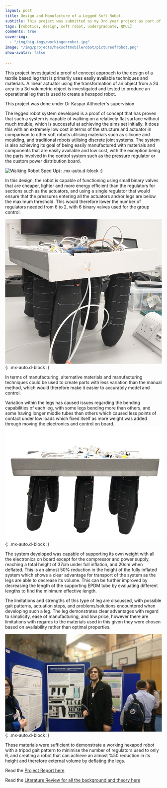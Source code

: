 ```yaml
---
layout: post
title: Design and Manufacture of a Legged Soft Robot
subtitle: This project was submitted as my 3rd year project as part of my undergraduate degree, QMUL 
tags: [robotics, design, soft robot, undergraduate, QMUL]
comments: true
cover-img:
  - "/img/big-imgs/workingonrobot.jpg"
image: "/img/projects/hexsoftmobilerobot/pictureofrobot.png"
show-avatar: false

---
```

This project investigated a proof of concept approach to the design of a textile based leg that is primarily uses easily available techniques and materials. A linear actuator using the transformation of an object from a 2d area to a 3d volumetric object is investigated and tested to produce an operational leg that is used to create a hexapod robot.

This project was done under Dr Kaspar Althoefer's supervision.


The legged robot system developed is a proof of concept that has proven that such a system is capable of walking on a relatively flat surface without much trouble, which is successful at achieving the aims set initially. It does this with an extremely low cost in terms of the structure and actuator in comparison to other soft robots utilising materials such as silicone and moulding, and traditional robots utilising discrete joint systems. The system is also achieving its goal of being easily manufactured with materials and components that are easily available and low cost, with the exception being the parts involved in the control system such as the pressure regulator or the custom power distribution board. 

![Walking Robot Sped Up](/img/gif/walkingfast.GIF){: .mx-auto.d-block :}


In this design, the robot is capable of functioning using small binary valves that are cheaper, lighter and more energy efficient than the regulators for sections such as the actuators, and using a single regulator that would ensure that the pressures entering all the actuators and/or legs are below the maximum threshold. This would therefore lower the number of regulators needed from 6 to 2, with 6 binary valves used for the group control. 

![robotpicture](/img/projects/hexsoftmobilerobot/pictureofrobot.png){: .mx-auto.d-block :}


In terms of manufacturing, alternative materials and manufacturing techniques could be used to create parts with less variation than the manual method, which would therefore make it easier to accurately model and control. 

Variation within the legs has caused issues regarding the bending capabilities of each leg, with some legs bending more than others, and some having longer middle tubes than others which caused less points of contact under low loads which fixed itself as more weight was added through moving the electronics and control on board. 
![side view of robot](/img/projects/hexsoftmobilerobot/sideview.png){: .mx-auto.d-block :}


The system developed was capable of supporting its own weight with all the electronics on board except for the compressor and power supply, reaching a total height of 37cm under full inflation, and 20cm when deflated. This is an almost 50\% reduction in the height of the fully inflated system which shows a clear advantage for transport of the system as the legs are able to decrease its volume. This can be further improved by decreasing the length of the supporting EPDM tube by evaluating different lengths to find the minimum effective length. 


The limitations and strengths of this type of leg are discussed, with possible gait patterns, actuation steps, and problems/solutions encountered when developing such a leg. The leg demonstrates clear advantages with regard to simplicity, ease of manufacturing, and low price, however there are limitations with regards to the materials used in this given they were chosen based on availability rather than optimal properties. 

![UK Undergraduate Research conference](/img/big-imgs/conference.jpg){: .mx-auto.d-block :}

These materials were sufficient to demonstrate a working hexapod robot with a tripod gait pattern to minimise the number of regulators used to only 6, and creating a robot that can achieve an almost %50 reduction in its height and therefore external volume by deflating the legs. 

Read the [Project Report here](/projectdata/MobileSoftRobot_Report.pdf)


Read the [Literature Review for all the background and theory here](/projectdata/MobileSoftRobot_Literature.pdf)